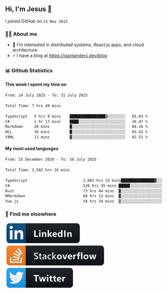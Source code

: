 ## Hi, I'm Jesus 👋

I joined GitHub on `13 Nov 2015`.

<!-- Talking about you -->

### 👨‍💻 About me

- 👦 I'm interested in distributed systems, React.js apps, and cloud architecture.
- ⚡️ I have a blog at <https://jsantanders.dev/blog>

### 📊 Github Statistics

#### This week I spent my time on

<!--START_SECTION:weekly-->

```txt
From: 24 July 2025 - To: 31 July 2025

Total Time: 7 hrs 49 mins

TypeScript   5 hrs 9 mins    ████████████████▒░░░░░░░░   65.83 %
C#           1 hr 17 mins    ████░░░░░░░░░░░░░░░░░░░░░   16.47 %
Markdown     20 mins         █░░░░░░░░░░░░░░░░░░░░░░░░   04.26 %
HCL          16 mins         █░░░░░░░░░░░░░░░░░░░░░░░░   03.42 %
YAML         11 mins         ▓░░░░░░░░░░░░░░░░░░░░░░░░   02.51 %
```

<!--END_SECTION:weekly-->

#### My most used languages

<!--START_SECTION:alltime-->

```txt
From: 15 December 2020 - To: 30 July 2025

Total Time: 2,582 hrs 16 mins

TypeScript                         1,601 hrs 23 mins███████████████▓░░░░░░░░░   62.01 %
C#                                 520 hrs 35 mins █████░░░░░░░░░░░░░░░░░░░░   20.16 %
Rust                               73 hrs 44 mins  ▓░░░░░░░░░░░░░░░░░░░░░░░░   02.86 %
RMarkdown                          68 hrs 12 mins  ▓░░░░░░░░░░░░░░░░░░░░░░░░   02.64 %
Vue.js                             34 hrs 54 mins  ▒░░░░░░░░░░░░░░░░░░░░░░░░   01.35 %
```

<!--END_SECTION:alltime-->

### 📢 Find me elsewhere

<p>
  <a target="_blank" href="https://linkedin.com/in/jsantanders">
    <img src="https://github.com/jsantanders/jsantanders/blob/master/img/linkedin.svg" alt="LinkedIn" style="vertical-align:top; margin:4px">
  </a>
  
  <a target="_blank" href="https://stackoverflow.com/users/7318331/jesus-santander">
    <img src="https://github.com/jsantanders/jsantanders/blob/master/img/stackoverflow.svg" alt="StackOverflow" style="vertical-align:top; margin:4px">
  </a>
  
  <a target="_blank" href="http://twitter.com/jsantanders">
    <img src="https://github.com/jsantanders/jsantanders/blob/master/img/twitter.svg" alt="Twitter" style="vertical-align:top; margin:4px">
  </a>
</p>
